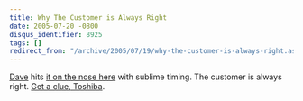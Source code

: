 ```yaml
---
title: Why The Customer is Always Right
date: 2005-07-20 -0800
disqus_identifier: 8925
tags: []
redirect_from: "/archive/2005/07/19/why-the-customer-is-always-right.aspx/"
---
```


[Dave](http://scripting.com/) hits [it on the nose
here](http://archive.scripting.com/2005/07/21#whyTheCustomerIsAlwaysRight)
with sublime timing. The customer is always right. [Get a clue,
Toshiba](https://haacked.com/archive/2005/07/20/8920.aspx).


